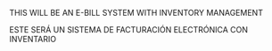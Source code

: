 THIS WILL BE AN E-BILL SYSTEM WITH INVENTORY MANAGEMENT

ESTE SERÁ UN SISTEMA DE FACTURACIÓN ELECTRÓNICA CON INVENTARIO